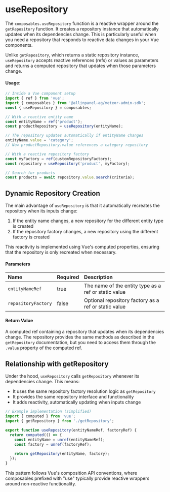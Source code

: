 # useRepository

The `composables.useRepository` function is a reactive wrapper around the `getRepository` function. It creates a repository instance that automatically updates when its dependencies change. This is particularly useful when you need a repository that responds to reactive data changes in your Vue components.

Unlike `getRepository`, which returns a static repository instance, `useRepository` accepts reactive references (refs) or values as parameters and returns a computed repository that updates when those parameters change.

#### Usage:  
```ts
// Inside a Vue component setup
import { ref } from 'vue';
import { composables } from '@allinpanel-ag/meteor-admin-sdk';
const { useRepository } = composables;

// With a reactive entity name
const entityName = ref('product');
const productRepository = useRepository(entityName);

// The repository updates automatically if entityName changes
entityName.value = 'category';
// Now productRepository.value references a category repository

// With a reactive repository factory
const myFactory = ref(customRepositoryFactory);
const repository = useRepository('product', myFactory);

// Search for products
const products = await repository.value.search(criteria);
```

## Dynamic Repository Creation

The main advantage of `useRepository` is that it automatically recreates the repository when its inputs change:

1. If the entity name changes, a new repository for the different entity type is created
2. If the repository factory changes, a new repository using the different factory is created

This reactivity is implemented using Vue's computed properties, ensuring that the repository is only recreated when necessary.

#### Parameters
| Name                | Required | Description                                                     |
|:--------------------|:---------|:----------------------------------------------------------------|
| `entityNameRef`     | true     | The name of the entity type as a ref or static value            |
| `repositoryFactory` | false    | Optional repository factory as a ref or static value            |

#### Return Value
A computed ref containing a repository that updates when its dependencies change. The repository provides the same methods as described in the `getRepository` documentation, but you need to access them through the `.value` property of the computed ref.

## Relationship with getRepository

Under the hood, `useRepository` calls `getRepository` whenever its dependencies change. This means:

- It uses the same repository factory resolution logic as `getRepository`
- It provides the same repository interface and functionality
- It adds reactivity, automatically updating when inputs change

```ts
// Example implementation (simplified)
import { computed } from 'vue';
import { getRepository } from './getRepository';

export function useRepository(entityNameRef, factoryRef) {
  return computed(() => {
    const entityName = unref(entityNameRef);
    const factory = unref(factoryRef);
    
    return getRepository(entityName, factory);
  });
}
```

This pattern follows Vue's composition API conventions, where composables prefixed with "use" typically provide reactive wrappers around non-reactive functionality.
